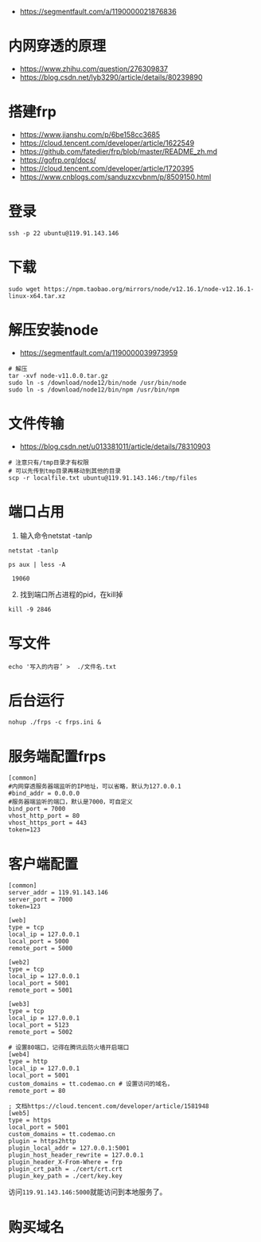 - https://segmentfault.com/a/1190000021876836

# 内网穿透的原理
- https://www.zhihu.com/question/276309837
- https://blog.csdn.net/lyb3290/article/details/80239890

# 搭建frp
- https://www.jianshu.com/p/6be158cc3685
- https://cloud.tencent.com/developer/article/1622549
- https://github.com/fatedier/frp/blob/master/README_zh.md
- https://gofrp.org/docs/
- https://cloud.tencent.com/developer/article/1720395
- https://www.cnblogs.com/sanduzxcvbnm/p/8509150.html

# 登录
```shell
ssh -p 22 ubuntu@119.91.143.146
```

# 下载
```shell
sudo wget https://npm.taobao.org/mirrors/node/v12.16.1/node-v12.16.1-linux-x64.tar.xz
```

# 解压安装node
- https://segmentfault.com/a/1190000039973959
```shell
# 解压 
tar -xvf node-v11.0.0.tar.gz
sudo ln -s /download/node12/bin/node /usr/bin/node
sudo ln -s /download/node12/bin/npm /usr/bin/npm
```

# 文件传输
- https://blog.csdn.net/u013381011/article/details/78310903
```shell
# 注意只有/tmp目录才有权限
# 可以先传到tmp目录再移动到其他的目录
scp -r localfile.txt ubuntu@119.91.143.146:/tmp/files
```

# 端口占用
1. 输入命令netstat -tanlp
```shell
netstat -tanlp

ps aux | less -A

 19060
```
2. 找到端口所占进程的pid，在kill掉
```shell
kill -9 2846
```

# 写文件
```shell
echo '写入的内容’ >  ./文件名.txt
```

# 后台运行
```shell
nohup ./frps -c frps.ini &
```

# 服务端配置frps
```shell
[common]
#内网穿透服务器端监听的IP地址，可以省略，默认为127.0.0.1
#bind_addr = 0.0.0.0
#服务器端监听的端口，默认是7000，可自定义
bind_port = 7000
vhost_http_port = 80
vhost_https_port = 443
token=123
```

# 客户端配置
```shell
[common]
server_addr = 119.91.143.146
server_port = 7000
token=123

[web]
type = tcp
local_ip = 127.0.0.1
local_port = 5000
remote_port = 5000

[web2]
type = tcp
local_ip = 127.0.0.1
local_port = 5001
remote_port = 5001

[web3]
type = tcp
local_ip = 127.0.0.1
local_port = 5123
remote_port = 5002

# 设置80端口，记得在腾讯云防火墙开启端口
[web4]
type = http
local_ip = 127.0.0.1
local_port = 5001
custom_domains = tt.codemao.cn # 设置访问的域名，
remote_port = 80

; 文档https://cloud.tencent.com/developer/article/1581948
[web5]
type = https
local_port = 5001
custom_domains = tt.codemao.cn
plugin = https2http
plugin_local_addr = 127.0.0.1:5001
plugin_host_header_rewrite = 127.0.0.1
plugin_header_X-From-Where = frp
plugin_crt_path = ./cert/crt.crt
plugin_key_path = ./cert/key.key
```
访问`119.91.143.146:5000`就能访问到本地服务了。


# 购买域名